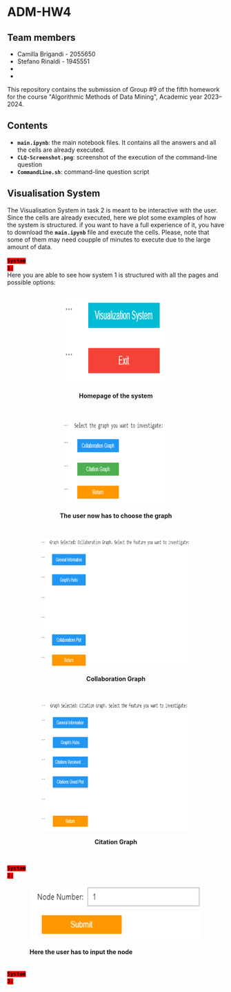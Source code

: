 # ADM-HW4

## Team members
* Camilla Brigandi - 2055650
* Stefano Rinaldi - 1945551
* 
*


This repository contains the submission of Group #9 of the fifth homework for the course "Algorithmic Methods of Data Mining", Academic year 2023–2024.

## Contents

* __`main.ipynb`__: the main notebook files. It contains all the answers and all the cells are already executed.
* __`CLQ-Screenshot.png`__: screenshot of the execution of the command-line question
* __`CommandLine.sh`__: command-line question script

## Visualisation System

The Visualisation System in task 2 is meant to be interactive with the user. Since the cells are already executed, here we plot some examples of how the system is structured. if you want to have a full experience of it, you have to download the __`main.ipynb`__ file and execute the cells. Please, note that some of them may need coupple of minutes to execute due to the large amount of data.


<code style="background:red;color:black">**System 1:**</code> <br>
Here you are able to see how system 1 is structured with all the pages and possible options:

<div style="display: flex; flex-wrap: wrap; justify-content: space-around; align-items: center;">
  <div style="text-align: center; margin: 15px;">
    <img src="images/home.png" width="250" height="200" alt="Home Image">
    <p><strong>Homepage of the system</strong></p>
  </div>
  <div style="text-align: center; margin: 15px;">
    <img src="images/graphs.png" width="250" height="200" alt="Graphs Image">
    <p><strong>The user now has to choose the graph</strong></p>
  </div>
  <div style="text-align: center; margin: 15px;">
    <img src="images/collaboration_graph.png" width="350" height="300" alt="Collaboration Graph Image">
    <p><strong>Collaboration Graph</strong></p>
  </div>
  <div style="text-align: center; margin: 15px;">
    <img src="images/Citation_graph.png" width="350" height="300" alt="Citation Graph Image">
    <p><strong>Citation Graph</strong></p>
  </div>
</div>


<code style="background:red;color:black">**System 2:**</code> <br>

<div style="display: flex; justify-content: center;">
    <div style="margin: 5px; text-align: left;">
        <img src="images/submit.png" width="400" height="125" alt="Image Alt Text">
        <p><strong>Here the user has to input the node</strong></p>
    </div>
</div>


<code style="background:red;color:black">**System 3:**</code> <br>
